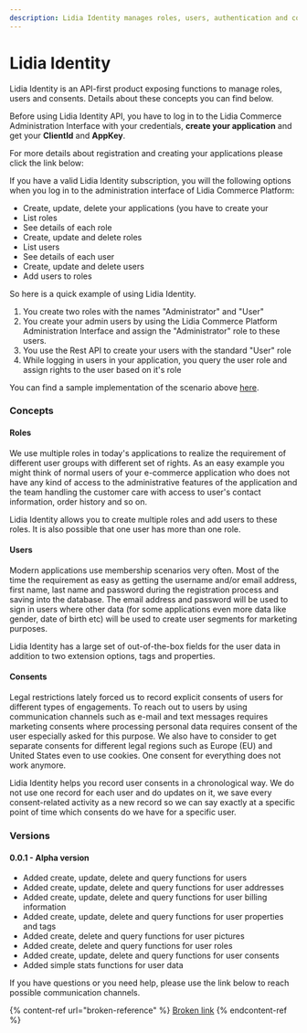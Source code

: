 ```yaml
---
description: Lidia Identity manages roles, users, authentication and consents
---
```


# Lidia Identity

Lidia Identity is an API-first product exposing functions to manage roles, users and consents. Details about these concepts you can find below.

Before using Lidia Identity API, you have to log in to the Lidia Commerce Administration Interface with your credentials, **create your application** and get your **ClientId** and **AppKey**.

For more details about registration and creating your applications please click the link below:

If you have a valid Lidia Identity subscription, you will the following options when you log in to the administration interface of Lidia Commerce Platform:

* Create, update, delete your applications (you have to create your
* List roles
* See details of each role
* Create, update and delete roles
* List users
* See details of each user
* Create, update and delete users
* Add users to roles

So here is a quick example of using Lidia Identity.

1. You create two roles with the names "Administrator" and "User"
2. You create your admin users by using the Lidia Commerce Platform Administration Interface and assign the "Administrator" role to these users.
3. You use the Rest API to create your users with the standard "User" role
4. While logging in users in your application, you query the user role and assign rights to the user based on it's role

You can find a sample implementation of the scenario above [here](broken-reference).

### Concepts

#### Roles

We use multiple roles in today's applications to realize the requirement of different user groups with different set of rights. As an easy example you might think of normal users of your e-commerce application who does not have any kind of access to the administrative features of the application and the team handling the customer care with access to user's contact information, order history and so on.

Lidia Identity allows you to create multiple roles and add users to these roles. It is also possible that one user has more than one role.

#### Users

Modern applications use membership scenarios very often. Most of the time the requirement as easy as getting the username and/or email address, first name, last name and password during the registration process and saving into the database. The email address and password will be used to sign in users where other data (for some applications even more data like gender, date of birth etc) will be used to create user segments for marketing purposes.

Lidia Identity has a large set of out-of-the-box fields for the user data in addition to two extension options, tags and properties.

#### Consents

Legal restrictions lately forced us to record explicit consents of users for different types of engagements. To reach out to users by using communication channels such as e-mail and text messages requires marketing consents where processing personal data requires consent of the user especially asked for this purpose. We also have to consider to get separate consents for different legal regions such as Europe (EU) and United States even to use cookies. One consent for everything does not work anymore.

Lidia Identity helps you record user consents in a chronological way. We do not use one record for each user and do updates on it, we save every consent-related activity as a new record so we can say exactly at a specific point of time which consents do we have for a specific user.

### Versions

#### 0.0.1 - Alpha version

* Added create, update, delete and query functions for users
* Added create, update, delete and query functions for user addresses
* Added create, update, delete and query functions for user billing information
* Added create, update, delete and query functions for user properties and tags
* Added create, delete and query functions for user pictures
* Added create, delete and query functions for user roles
* Added create, update, delete and query functions for user consents
* Added simple stats functions for user data

If you have questions or you need help, please use the link below to reach possible communication channels.

{% content-ref url="broken-reference" %}
[Broken link](broken-reference)
{% endcontent-ref %}
